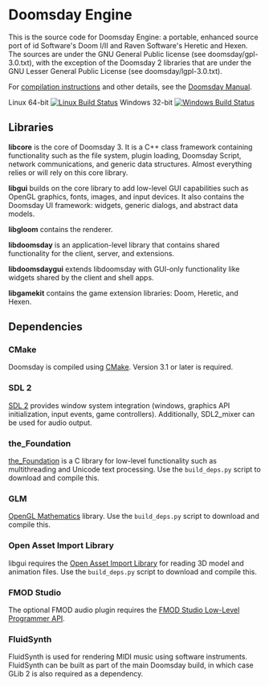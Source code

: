 # Doomsday Engine

This is the source code for Doomsday Engine: a portable, enhanced source port of id Software's Doom I/II and Raven Software's Heretic and Hexen. The sources are under the GNU General Public license (see doomsday/gpl-3.0.txt), with the exception of the Doomsday 2 libraries that are under the GNU Lesser General Public License (see doomsday/lgpl-3.0.txt).

For [compilation instructions](https://manual.dengine.net/devel/compilation) and other details, see the [Doomsday Manual](https://manual.dengine.net/).

Linux 64-bit [![Linux Build Status](https://travis-ci.org/skyjake/Doomsday-Engine.svg)](https://travis-ci.org/skyjake/Doomsday-Engine) Windows 32-bit [![Windows Build Status](https://ci.appveyor.com/api/projects/status/79h7egw7q225gj2h?svg=true)](https://ci.appveyor.com/project/skyjake/doomsday-engine)

## Libraries

**libcore** is the core of Doomsday 3. It is a C++ class framework containing functionality such as the file system, plugin loading, Doomsday Script, network communications, and generic data structures. Almost everything relies or will rely on this core library.

**libgui** builds on the core library to add low-level GUI capabilities such as OpenGL graphics, fonts, images, and input devices. It also contains the Doomsday UI framework: widgets, generic dialogs, and abstract data models.

**libgloom** contains the renderer.

**libdoomsday** is an application-level library that contains shared functionality for the client, server, and extensions.

**libdoomsdaygui** extends libdoomsday with GUI-only functionality like widgets shared by the client and shell apps.

**libgamekit** contains the game extension libraries: Doom, Heretic, and Hexen.

## Dependencies

### CMake

Doomsday is compiled using [CMake](http://cmake.org/). Version 3.1 or later is required.

### SDL 2

[SDL 2](http://libsdl.org) provides window system integration (windows, graphics API initialization, input events, game controllers). Additionally, SDL2_mixer can be used for audio output.

### the_Foundation

[the_Foundation](https://git.skyjake.fi/skyjake/the_Foundation/) is a C library for low-level functionality such as multithreading and Unicode text processing. Use the `build_deps.py` script to download and compile this.

### GLM

[OpenGL Mathematics](https://glm.g-truc.net/) library. Use the `build_deps.py` script to download and compile this.

### Open Asset Import Library

libgui requires the [Open Asset Import Library](http://assimp.sourceforge.net/lib_html/index.html) for reading 3D model and animation files. Use the `build_deps.py` script to download and compile this.

### FMOD Studio

The optional FMOD audio plugin requires the [FMOD Studio Low-Level Programmer API](http://www.fmod.org/download).

### FluidSynth

FluidSynth is used for rendering MIDI music using software instruments. FluidSynth can be built as part of the main Doomsday build, in which case GLib 2 is also required as a dependency.


